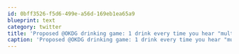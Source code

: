 ```yaml
---
id: 0bff3526-f5d6-499e-a56d-169eb1ea65a9
blueprint: text
category: twitter
title: 'Proposed @OKDG drinking game: 1 drink every time you hear "multi-threaded", 2 for "geotagged", 3 for "Antennagate"'
caption: 'Proposed @OKDG drinking game: 1 drink every time you hear "multi-threaded", 2 for "geotagged", 3 for "Antennagate"'
---
```

